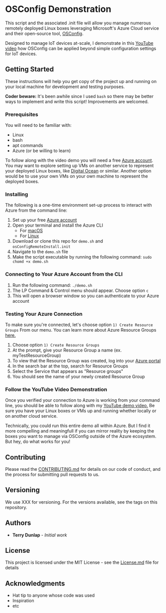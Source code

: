 # OSConfig Demonstration

This script and the associated .init file will allow you manage numerous remotely deployed Linux boxes leveraging Microsoft's Azure Cloud service and their open-source tool, [OSConfig](https://github.com/Azure/azure-osconfig).

Designed to manage IoT devices at-scale, I demonstrate in this [YouTube video](https://youtu.be/AmADAGwjgQs) how OSConfig can be applied beyond simple configuration settings for IoT devices.

## Getting Started
These instructions will help you get copy of the project up and running on your local machine for development and testing purposes.

**Coder beware:** It's been awhile since I used ```bash``` so there may be better ways to implement and write this script! Improvements are welcomed.

### Prerequisites

You will need to be familiar with:

* Linux
* bash
* apt commands
* Azure (or be willing to learn)

To follow along with the video demo you will need a free [Azure account](https://azure.microsoft.com/en-us/free/). You may want to explore setting up VMs on another service to represent your deployed Linux boxes, like [Digital Ocean](https://www.digitalocean.com) or similar. Another option would be to use your own VMs on your own machine to represent the deployed boxes.

### Installing
The following is a one-time environment set-up process to interact with Azure from the command line:

1. Set up your free [Azure account](https://azure.microsoft.com/en-us/free/)
2. Open your terminal and install the Azure CLI
	* For [macOS](https://docs.microsoft.com/en-us/cli/azure/install-azure-cli-macos)
	* For [Linux](https://docs.microsoft.com/en-us/cli/azure/install-azure-cli-linux)
3. Download or clone this repo for ```demo.sh``` and ```osConfigRemoteInstall.init```
4. Navigate to the ```demo.sh``` file
5. Make the script executable by running the following command: ```sudo chomd +x demo.sh```

### Connecting to Your Azure Account from the CLI
1. Run the following command: ```./demo.sh```
2. The LP Command & Control menu should appear. Choose option ```c```
3. This will open a browser window so you can authenticate to your Azure account

### Testing Your Azure Connection
To make sure you're connected, let's choose option ```1) Create Resource Groups``` From our menu. You can learn more about Azure Resource Groups [here.](https://docs.microsoft.com/en-us/azure/azure-resource-manager/management/manage-resource-groups-portal)

1. Choose option ```1) Create Resource Groups```
2. At the prompt, give your Resource Group a name (ex. myTestResourceGroup)
3. To view that the Resource Group was created, log into your [Azure portal](https://portal.azure.com/#home)
4. In the search bar at the top, search for Resource Groups
5. Select the Service that appears as "Resource groups"
6. You should see the name of your newly created Resource Group

### Follow the YouTube Video Demonstration
Once you verified your connection to Azure is working from your command line, you should be able to follow along with my [YouTube demo video.](https://youtu.be/AmADAGwjgQs) Be sure you have your Linux boxes or VMs up and running whether locally or on another cloud service.

Technically, you could run this entire demo all within Azure. But I find it more compelling and meaningfull if you can mirror reality by keeping the boxes you want to manage via OSConfig outside of the Azure ecosystem. But hey, do what works for you!

## Contributing
Please read the [CONTRIBUTING.md](https://www.google.com) for details on our code of conduct, and the process for submitting pull requests to us.

## Versioning
We use XXX for versioning. For the versions available, see the tags on this repository.

## Authors
* **Terry Dunlap** - *Initial work*

## License
This project is licensed under the MIT License - see the [License.md](https://www.google.com) file for details

## Acknowledgments
* Hat tip to anyone whose code was used
* Inspiration
* etc
